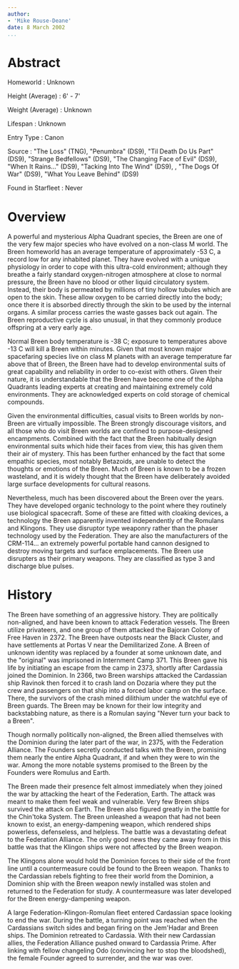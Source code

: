 ```yaml
---
author:
- 'Mike Rouse-Deane'
date: 8 March 2002
...
```


Abstract
========

Homeworld
:   Unknown

Height (Average)
:   6' - 7'

Weight (Average)
:   Unknown

Lifespan
:   Unknown

Entry Type
:   Canon

Source
:   "The Loss" (TNG), "Penumbra" (DS9), "Til Death Do Us Part" (DS9),
    "Strange Bedfellows" (DS9), "The Changing Face of Evil" (DS9), "When
    It Rains..." (DS9), "Tacking Into The Wind" (DS9), , "The Dogs Of
    War" (DS9), "What You Leave Behind" (DS9)

Found in Starfleet
:   Never

Overview
========

A powerful and mysterious Alpha Quadrant species, the Breen are one of
the very few major species who have evolved on a non-class M world. The
Breen homeworld has an average temperature of approximately -53 C, a
record low for any inhabited planet. They have evolved with a unique
physiology in order to cope with this ultra-cold environment; although
they breathe a fairly standard oxygen-nitrogen atmosphere at close to
normal pressure, the Breen have no blood or other liquid circulatory
system. Instead, their body is permeated by millions of tiny hollow
tubules which are open to the skin. These allow oxygen to be carried
directly into the body; once there it is absorbed directly through the
skin to be used by the internal organs. A similar process carries the
waste gasses back out again. The Breen reproductive cycle is also
unusual, in that they commonly produce offspring at a very early age.

Normal Breen body temperature is -38 C; exposure to temperatures above
-13 C will kill a Breen within minutes. Given that most known major
spacefaring species live on class M planets with an average temperature
far above that of Breen, the Breen have had to develop environmental
suits of great capability and reliability in order to co-exist with
others. Given their nature, it is understandable that the Breen have
become one of the Alpha Quadrants leading experts at creating and
maintaining extremely cold environments. They are acknowledged experts
on cold storage of chemical compounds.

Given the environmental difficulties, casual visits to Breen worlds by
non-Breen are virtually impossible. The Breen strongly discourage
visitors, and all those who do visit Breen worlds are confined to
purpose-designed encampments. Combined with the fact that the Breen
habitually design environmental suits which hide their faces from view,
this has given them their air of mystery. This has been further enhanced
by the fact that some empathic species, most notably Betazoids, are
unable to detect the thoughts or emotions of the Breen. Much of Breen is
known to be a frozen wasteland, and it is widely thought that the Breen
have deliberately avoided large surface developments for cultural
reasons.

Nevertheless, much has been discovered about the Breen over the years.
They have developed organic technology to the point where they routinely
use biological spacecraft. Some of these are fitted with cloaking
devices, a technology the Breen apparently invented independently of the
Romulans and Klingons. They use disruptor type weaponry rather than the
phaser technology used by the Federation. They are also the
manufacturers of the CRM-114... an extremely powerful portable hand
cannon designed to destroy moving targets and surface emplacements. The
Breen use disrupters as their primary weapons. They are classified as
type 3 and discharge blue pulses.

History
=======

The Breen have something of an aggressive history. They are politically
non-aligned, and have been known to attack Federation vessels. The Breen
utilize privateers, and one group of them attacked the Bajoran Colony of
Free Haven in 2372. The Breen have outposts near the Black Cluster, and
have settlements at Portas V near the Demilitarized Zone. A Breen of
unknown identity was replaced by a founder at some unknown date, and the
"original" was imprisoned in Internment Camp 371. This Breen gave his
life by initiating an escape from the camp in 2373, shortly after
Cardassia joined the Dominion. In 2366, two Breen warships attacked the
Cardassian ship Ravinok then forced it to crash land on Dozaria where
they put the crew and passengers on that ship into a forced labor camp
on the surface. There, the survivors of the crash mined dilithium under
the watchful eye of Breen guards. The Breen may be known for their low
integrity and backstabbing nature, as there is a Romulan saying "Never
turn your back to a Breen".

Though normally politically non-aligned, the Breen allied themselves
with the Dominion during the later part of the war, in 2375, with the
Federation Alliance. The Founders secretly conducted talks with the
Breen, promising them nearly the entire Alpha Quadrant, if and when they
were to win the war. Among the more notable systems promised to the
Breen by the Founders were Romulus and Earth.

The Breen made their presence felt almost immediately when they joined
the war by attacking the heart of the Federation, Earth. The attack was
meant to make them feel weak and vulnerable. Very few Breen ships
survived the attack on Earth. The Breen also figured greatly in the
battle for the Chin'toka System. The Breen unleashed a weapon that had
not been known to exist, an energy-dampening weapon, which rendered
ships powerless, defenseless, and helpless. The battle was a devastating
defeat to the Federation Alliance. The only good news they came away
from in this battle was that the Klingon ships were not affected by the
Breen weapon.

The Klingons alone would hold the Dominion forces to their side of the
front line until a countermeasure could be found to the Breen weapon.
Thanks to the Cardassian rebels fighting to free their world from the
Dominion, a Dominion ship with the Breen weapon newly installed was
stolen and returned to the Federation for study. A countermeasure was
later developed for the Breen energy-dampening weapon.

A large Federation-Klingon-Romulan fleet entered Cardassian space
looking to end the war. During the battle, a turning point was reached
when the Cardassians switch sides and began firing on the Jem'Hadar and
Breen ships. The Dominion retreated to Cardassia. With their new
Cardassian allies, the Federation Alliance pushed onward to Cardassia
Prime. After linking with fellow changeling Odo (convincing her to stop
the bloodshed), the female Founder agreed to surrender, and the war was
over.
